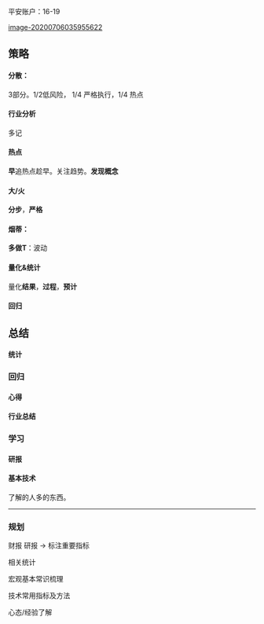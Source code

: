 

平安账户：16-19

[image-20200706035955622](../.././src/image-20200706035955622.png)

## 策略
#### 分散：

3部分。1/2低风险， 1/4 严格执行，1/4 热点


#### 行业分析
多记

#### 热点

**早**追热点趁早。关注趋势。**发现概念**

#### 大/火

**分步**，**严格**

#### 烟蒂：

**多做T**：波动



#### 量化&统计

量化**结果**，**过程**，**预计**

#### 回归

## 总结

#### 统计


### 回归

#### 心得
#### 行业总结

### 学习

#### 研报
#### 基本技术
了解的人多的东西。

---------------

### 规划

财报  研报 -> 标注重要指标

相关统计

宏观基本常识梳理

技术常用指标及方法

心态/经验了解



















